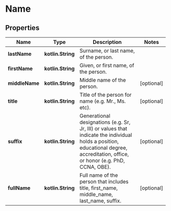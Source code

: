 
# Name

## Properties
Name | Type | Description | Notes
------------ | ------------- | ------------- | -------------
**lastName** | **kotlin.String** | Surname, or last name, of the person. | 
**firstName** | **kotlin.String** | Given, or first name, of the person. | 
**middleName** | **kotlin.String** | Middle name of the person. |  [optional]
**title** | **kotlin.String** | Title of the person for name (e.g. Mr., Ms. etc). |  [optional]
**suffix** | **kotlin.String** | Generational designations (e.g. Sr, Jr, III) or values that indicate the individual holds a position, educational degree, accreditation, office, or honor (e.g. PhD, CCNA, OBE). |  [optional]
**fullName** | **kotlin.String** | Full name of the person that includes title, first_name, middle_name, last_name, suffix. |  [optional]



